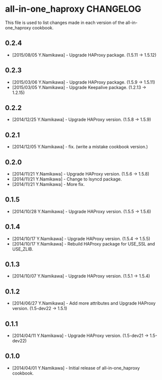 all-in-one_haproxy CHANGELOG
============================

This file is used to list changes made in each version of the all-in-one_haproxy cookbook.

0.2.4
-----
- [2015/08/05 Y.Namikawa] - Upgrade HAProxy package. (1.5.11 -> 1.5.12)

0.2.3
-----
- [2015/03/06 Y.Namikawa] - Upgrade HAProxy package. (1.5.9 -> 1.5.11)
- [2015/03/05 Y.Namikawa] - Upgrade Keepalive package. (1.2.13 -> 1.2.15)

0.2.2
-----
- [2014/12/25 Y.Namikawa] - Upgrade HAProxy version. (1.5.8 -> 1.5.9)

0.2.1
-----
- [2014/12/05 Y.Namikawa] - fix. (write a mistake cookbook version.)

0.2.0
-----
- [2014/11/21 Y.Namikawa] - Upgrade HAProxy version. (1.5.6 -> 1.5.8)
- [2014/11/21 Y.Namikawa] - Change to lsyncd package.
- [2014/11/21 Y.Namikawa] - More fix.

0.1.5
-----
- [2014/10/28 Y.Namikawa] - Upgrade HAProxy version. (1.5.5 -> 1.5.6)

0.1.4
-----
- [2014/10/17 Y.Namikawa] - Upgrade HAProxy version. (1.5.4 -> 1.5.5)
- [2014/10/17 Y.Namikawa] - Rebuild HAProxy package for USE_SSL and USE_ZLIB.

0.1.3
-----
- [2014/10/07 Y.Namikawa] - Upgrade HAProxy version. (1.5.1 -> 1.5.4)

0.1.2
-----
- [2014/06/27 Y.Namikawa] - Add more attributes and Upgrade HAProxy version. (1.5-dev22 -> 1.5.1)

0.1.1
-----
- [2014/04/11 Y.Namikawa] - Upgrade HAProxy version. (1.5-dev21 -> 1.5-dev22)

0.1.0
-----
- [2014/04/01 Y.Namikawa] - Initial release of all-in-one_haproxy cookbook.

